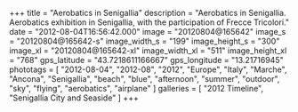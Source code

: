 +++
title = "Aerobatics in Senigallia"
description = "Aerobatics in Senigallia. Aerobatics exhibition in Senigallia, with the participation of Frecce Tricolori."
date = "2012-08-04T16:56:42.000"
image = "20120804@165642"
image_s = "20120804@165642-s"
image_width_s = "199"
image_height_s = "300"
image_xl = "20120804@165642-xl"
image_width_xl = "511"
image_height_xl = "768"
gps_latitude = "43.7218611166667"
gps_longitude = "13.21716945"
phototags = [ "2012-08-04", "2012-08", "2012", "Europe", "Italy", "Marche", "Ancona", "Senigallia", "beach", "blue", "afternoon", "summer", "outdoor", "sky", "flying", "aerobatics", "airplane" ]
galleries = [ "2012 Timeline", "Senigallia City and Seaside" ]
+++
